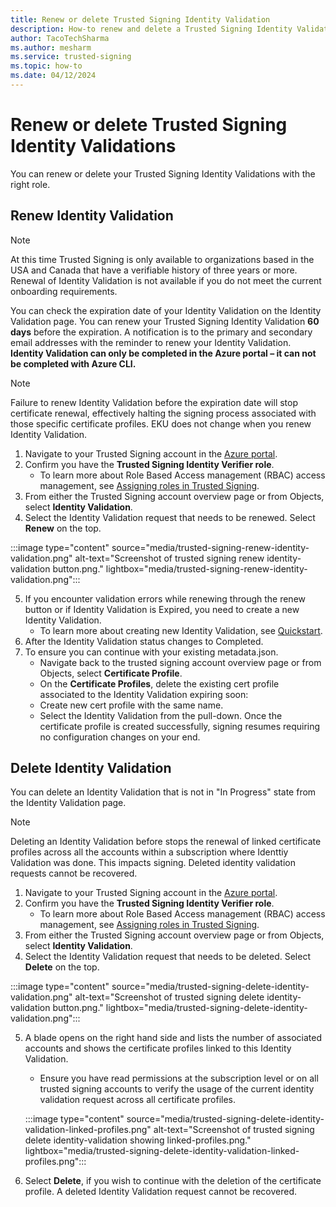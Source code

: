 ```yaml
---
title: Renew or delete Trusted Signing Identity Validation
description: How-to renew and delete a Trusted Signing Identity Validation. 
author: TacoTechSharma
ms.author: mesharm 
ms.service: trusted-signing 
ms.topic: how-to 
ms.date: 04/12/2024 
---
```


# Renew or delete Trusted Signing Identity Validations
You can renew or delete your Trusted Signing Identity Validations with the right role.

## Renew Identity Validation 
> [!NOTE]
> At this time Trusted Signing is only available to organizations based in the USA and Canada that have a verifiable history of three years or more. Renewal of Identity Validation is not available if you do not meet the current onboarding requirements.

You can check the expiration date of your Identity Validation on the Identity Validation page. You can renew your Trusted Signing Identity Validation **60 days** before the expiration. A notification is to the primary and secondary email addresses with the reminder to renew your Identity Validation.
**Identity Validation can only be completed in the Azure portal – it can not be completed with Azure CLI.**

>[!Note]
>Failure to renew Identity Validation before the expiration date will stop certificate renewal, effectively halting the signing process associated with those specific certificate profiles.
>EKU does not change when you renew Identity Validation. 

1. Navigate to your Trusted Signing account in the [Azure portal](https://portal.azure.com/).
2. Confirm you have the **Trusted Signing Identity Verifier role**.
    - To learn more about Role Based Access management (RBAC) access management, see [Assigning roles in Trusted Signing](tutorial-assign-roles.md).
3. From either the Trusted Signing account overview page or from Objects, select **Identity Validation**.
4. Select the Identity Validation request that needs to be renewed. Select **Renew** on the top. 

:::image type="content" source="media/trusted-signing-renew-identity-validation.png" alt-text="Screenshot of trusted signing renew identity-validation button.png." lightbox="media/trusted-signing-renew-identity-validation.png":::

5. If you encounter validation errors while renewing through the renew button or if Identity Validation is Expired, you need to create a new Identity Validation. 
    - To learn more about creating new Identity Validation, see [Quickstart](quickstart.md). 
6. After the Identity Validation status changes to Completed.
7. To ensure you can continue with your existing metadata.json.
    - Navigate back to the trusted signing account overview page or from Objects, select **Certificate Profile**.
    - On the **Certificate Profiles**, delete the existing cert profile associated to the Identity Validation expiring soon:
    - Create new cert profile with the same name.
    - Select the Identity Validation from the pull-down. Once the certificate profile is created successfully, signing resumes requiring no configuration changes on your end.
    
## Delete Identity Validation

You can delete an Identity Validation that is not in "In Progress" state from the Identity Validation page.

>[!Note]
>Deleting an Identity Validation before stops the renewal of linked certificate profiles across all the accounts within a subscription where Identtiy Validation was done. This impacts signing. 
>Deleted identity validation requests cannot be recovered.

1. Navigate to your Trusted Signing account in the [Azure portal](https://portal.azure.com/).
2. Confirm you have the **Trusted Signing Identity Verifier role**.
    - To learn more about Role Based Access management (RBAC) access management, see [Assigning roles in Trusted Signing](tutorial-assign-roles.md).
3. From either the Trusted Signing account overview page or from Objects, select **Identity Validation**.
4. Select the Identity Validation request that needs to be deleted. Select **Delete** on the top. 

:::image type="content" source="media/trusted-signing-delete-identity-validation.png" alt-text="Screenshot of trusted signing delete identity-validation button.png." lightbox="media/trusted-signing-delete-identity-validation.png":::

5. A blade opens on the right hand side and lists the number of associated accounts and shows the certificate profiles linked to this Identity Validation. 
    - Ensure you have read permissions at the subscription level or on all trusted signing accounts to verify the usage of the current identity validation request across all certificate profiles. 
    
    :::image type="content" source="media/trusted-signing-delete-identity-validation-linked-profiles.png" alt-text="Screenshot of trusted signing delete identity-validation showing linked-profiles.png." lightbox="media/trusted-signing-delete-identity-validation-linked-profiles.png"::: 

6. Select **Delete**, if you wish to continue with the deletion of the certificate profile. A deleted Identity Validation request cannot be recovered. 
    

